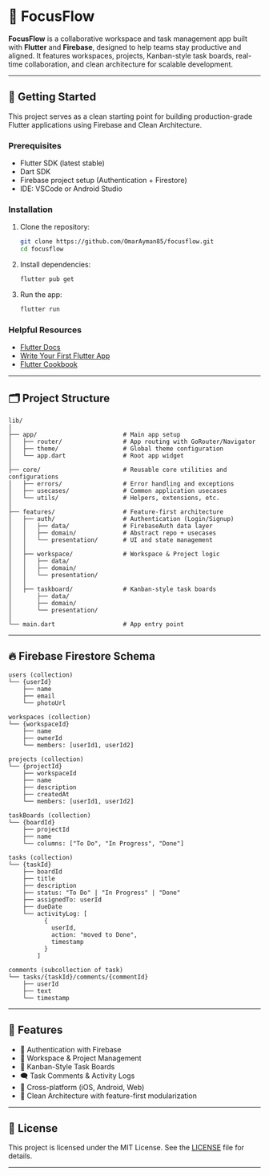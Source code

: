 # 🧠 FocusFlow

**FocusFlow** is a collaborative workspace and task management app built with **Flutter** and **Firebase**, designed to help teams stay productive and aligned. It features workspaces, projects, Kanban-style task boards, real-time collaboration, and clean architecture for scalable development.

---

## 🚀 Getting Started

This project serves as a clean starting point for building production-grade Flutter applications using Firebase and Clean Architecture.

### Prerequisites

- Flutter SDK (latest stable)
- Dart SDK
- Firebase project setup (Authentication + Firestore)
- IDE: VSCode or Android Studio

### Installation

1. Clone the repository:
   ```bash
   git clone https://github.com/OmarAyman85/focusflow.git
   cd focusflow
   ```

2. Install dependencies:
   ```bash
   flutter pub get
   ```

3. Run the app:
   ```bash
   flutter run
   ```

### Helpful Resources

- [Flutter Docs](https://docs.flutter.dev/)
- [Write Your First Flutter App](https://docs.flutter.dev/get-started/codelab)
- [Flutter Cookbook](https://docs.flutter.dev/cookbook)

---

## 🗂️ Project Structure

```plaintext
lib/
│
├── app/                        # Main app setup
│   ├── router/                 # App routing with GoRouter/Navigator
│   ├── theme/                  # Global theme configuration
│   └── app.dart                # Root app widget
│
├── core/                       # Reusable core utilities and configurations
│   ├── errors/                 # Error handling and exceptions
│   ├── usecases/               # Common application usecases
│   └── utils/                  # Helpers, extensions, etc.
│
├── features/                   # Feature-first architecture
│   ├── auth/                   # Authentication (Login/Signup)
│   │   ├── data/               # FirebaseAuth data layer
│   │   ├── domain/             # Abstract repo + usecases
│   │   └── presentation/       # UI and state management
│   │
│   ├── workspace/              # Workspace & Project logic
│   │   ├── data/
│   │   ├── domain/
│   │   └── presentation/
│   │
│   ├── taskboard/              # Kanban-style task boards
│       ├── data/
│       ├── domain/
│       └── presentation/
│
└── main.dart                   # App entry point
```

---

## 🔥 Firebase Firestore Schema

```plaintext
users (collection)
└── {userId}
    ├── name
    ├── email
    └── photoUrl

workspaces (collection)
└── {workspaceId}
    ├── name
    ├── ownerId
    └── members: [userId1, userId2]

projects (collection)
└── {projectId}
    ├── workspaceId
    ├── name
    ├── description
    ├── createdAt
    └── members: [userId1, userId2]

taskBoards (collection)
└── {boardId}
    ├── projectId
    ├── name
    └── columns: ["To Do", "In Progress", "Done"]

tasks (collection)
└── {taskId}
    ├── boardId
    ├── title
    ├── description
    ├── status: "To Do" | "In Progress" | "Done"
    ├── assignedTo: userId
    ├── dueDate
    └── activityLog: [
          {
            userId,
            action: "moved to Done",
            timestamp
          }
        ]

comments (subcollection of task)
└── tasks/{taskId}/comments/{commentId}
    ├── userId
    ├── text
    └── timestamp
```

---

## 📌 Features

- 🔐 Authentication with Firebase
- 👥 Workspace & Project Management
- 🧩 Kanban-Style Task Boards
- 🗨️ Task Comments & Activity Logs
- 📱 Cross-platform (iOS, Android, Web)
- 🧱 Clean Architecture with feature-first modularization

---

## 📃 License

This project is licensed under the MIT License. See the [LICENSE](LICENSE) file for details.

---
